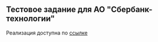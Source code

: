## Тестовое задание для АО "Сбербанк-технологии"

Реализация доступна по [ссылке](https://eliseev-eag.github.io/SBT)
